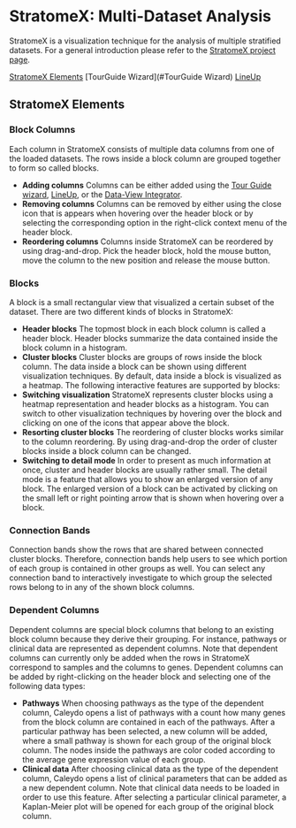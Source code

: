 # StratomeX: Multi-Dataset Analysis
StratomeX is a visualization technique for the analysis of multiple stratified datasets. For a general introduction please refer to the [StratomeX project page](http://stratomex.calyedo.org/). 

[StratomeX Elements](#StratomeX_Elements)
[TourGuide Wizard](#TourGuide Wizard)
[LineUp](#LineUp)

[](http://www.youtube.com/watch?v=UcKDbGqHsdE)

## StratomeX Elements
### Block Columns
Each column in StratomeX consists of multiple data columns from one of the loaded datasets. The rows inside a block column are grouped together to form so called blocks.

 * **Adding columns** 
 Columns can be either added using the [Tour Guide wizard](stratomex/tourguide.md), [LineUp](stratomex/lineup.md), or the [Data-View Integrator](dvi.md).
 * **Removing columns** 
 Columns can be removed by either using the close icon that is appears when hovering over the header block or by selecting the corresponding option in the right-click context menu of the header block.
 * **Reordering columns** 
 Columns inside StratomeX can be reordered by using drag-and-drop. Pick the header block, hold the mouse button, move the column to the new position and release the mouse button.

### Blocks
A block is a small rectangular view that visualized a certain subset of the dataset. There are two different kinds of blocks in StratomeX:

 * **Header blocks** 
 The topmost block in each block column is called a header block. Header blocks summarize the data contained inside the block column in a histogram.
 * **Cluster blocks** 
 Cluster blocks are groups of rows inside the block column. The data inside a block can be shown using different visualization techniques. By default, data inside a block is visualized as a heatmap. The following interactive features are supported by blocks:
 * **Switching visualization** 
 StratomeX represents cluster blocks using a heatmap representation and header blocks as a histogram. You can switch to other visualization techniques by hovering over the block and clicking on one of the icons that appear above the block.
 * **Resorting cluster blocks** 
 The reordering of cluster blocks works similar to the column reordering. By using drag-and-drop the order of cluster blocks inside a block column can be changed.
 * **Switching to detail mode** 
 In order to present as much information at once, cluster and header blocks are usually rather small. The detail mode is a feature that allows you to show an enlarged version of any block. The enlarged version of a block can be activated by clicking on the small left or right pointing arrow that is shown when hovering over a block.

### Connection Bands
Connection bands show the rows that are shared between connected cluster blocks. Therefore, connection bands help users to see which portion of each group is contained in other groups as well. You can select any connection band to interactively investigate to which group the selected rows belong to in any of the shown block columns.

### Dependent Columns
Dependent columns are special block columns that belong to an existing block column because they derive their grouping. For instance, pathways or clinical data are represented as dependent columns. Note that dependent columns can currently only be added when the rows in StratomeX correspond to samples and the columns to genes. Dependent columns can be added by right-clicking on the header block and selecting one of the following data types:

 * **Pathways** 
 When choosing pathways as the type of the dependent column, Caleydo opens a list of pathways with a count how many genes from the block column are contained in each of the pathways. After a particular pathway has been selected, a new column will be added, where a small pathway is shown for each group of the original block column. The nodes inside the pathways are color coded according to the average gene expression value of each group.
 * **Clinical data** 
 After choosing clinical data as the type of the dependent column, Caleydo opens a list of clinical parameters that can be added as a new dependent column. Note that clinical data needs to be loaded in order to use this feature. After selecting a particular clinical parameter, a Kaplan-Meier plot will be opened for each group of the original block column.

[](include:stratomex/tourguide.md)
[](include:stratomex/lineup.md)
